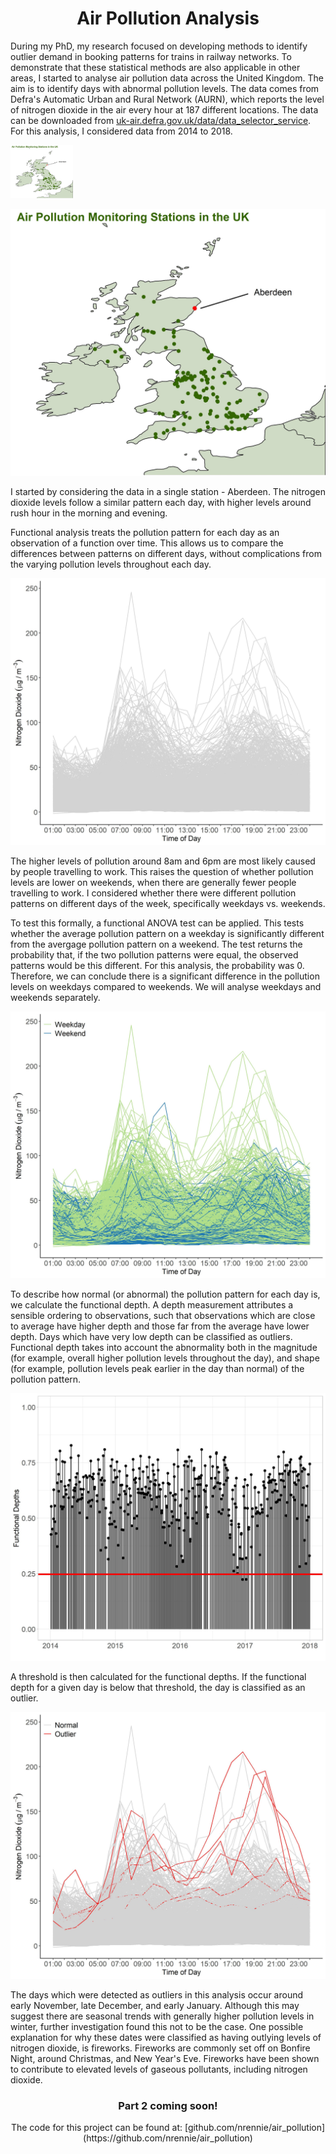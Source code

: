 <h1 align="center">
Air Pollution Analysis
</h1>

During my PhD, my research focused on developing methods to identify outlier demand in booking patterns for trains in railway networks. To demonstrate that these statistical methods are also applicable in other areas, I started to analyse air pollution data across the United Kingdom. The aim is to identify days with abnormal pollution levels. The data comes from Defra's Automatic Urban and Rural Network (AURN), which reports the level of nitrogen dioxide in the air every hour at 187 different locations. The data can be downloaded from [uk-air.defra.gov.uk/data/data_selector_service](https://uk-air.defra.gov.uk/data/data_selector_service). For this analysis, I considered data from 2014 to 2018.

<img src="https://github.com/nrennie/air_pollution/blob/main/Images/Aberdeen_stations_map.jpg?raw=true" width="100">

![alt text](https://github.com/nrennie/air_pollution/blob/main/Images/Aberdeen_stations_map.jpg?raw=true)

I started by considering the data in a single station - Aberdeen. The nitrogen dioxide levels follow a similar pattern each day, with higher levels around rush hour in the morning and evening. 

Functional analysis treats the pollution pattern for each day as an observation of a function over time. This allows us to compare the differences between patterns on different days, without complications from the varying pollution levels throughout each day.

![alt text](https://github.com/nrennie/air_pollution/blob/main/Images/Aberdeen.jpg?raw=true)

The higher levels of pollution around 8am and 6pm are most likely caused by people travelling to work. This raises the question of whether pollution levels are lower on weekends, when there are generally fewer people travelling to work. I considered whether there were different pollution patterns on different days of the week, specifically weekdays vs. weekends. 

To test this formally, a functional ANOVA test can be applied. This tests whether the average pollution pattern on a weekday is significantly different from the avergage pollution pattern on a weekend. The test returns the probability that, if the two pollution patterns were equal, the observed patterns would be this different. For this analysis, the probability was 0. Therefore, we can conclude there is a significant difference in the pollution levels on weekdays compared to weekends. We will analyse weekdays and weekends separately. 

![alt text](https://github.com/nrennie/air_pollution/blob/main/Images/Aberdeen_weekend.jpg?raw=true)

To describe how normal (or abnormal) the pollution pattern for each day is, we calculate the functional depth. A depth measurement attributes a sensible ordering to observations, such that observations which are close to average have higher depth and those far from the average have lower depth. Days which have very low depth can be classified as outliers. Functional depth takes into account the abnormality both in the magnitude (for example, overall higher pollution levels throughout the day), and shape (for example, pollution levels peak earlier in the day than normal) of the pollution pattern.

![alt text](https://github.com/nrennie/air_pollution/blob/main/Images/Aberdeen_depths_weekend.jpg?raw=true)

A threshold is then calculated for the functional depths. If the functional depth for a given day is below that threshold, the day is classified as an outlier.

![alt text](https://github.com/nrennie/air_pollution/blob/main/Images/Aberdeen_outliers.jpg?raw=true)

The days which were detected as outliers in this analysis occur around early November, late December, and early January. Although this may suggest there are seasonal trends with generally higher pollution levels in winter, further investigation found this not to be the case. One possible explanation	for why these dates were classified as having outlying levels of nitrogen dioxide, is fireworks. Fireworks are commonly set off on Bonfire Night, around Christmas, and New Year's Eve. Fireworks have been shown to contribute to elevated levels of gaseous pollutants, including nitrogen dioxide.

<h3 align="center"> 
Part 2 coming soon!
</h3> 

<div align="center"> 
The code for this project can be found at: [github.com/nrennie/air_pollution](https://github.com/nrennie/air_pollution) 
</div>

